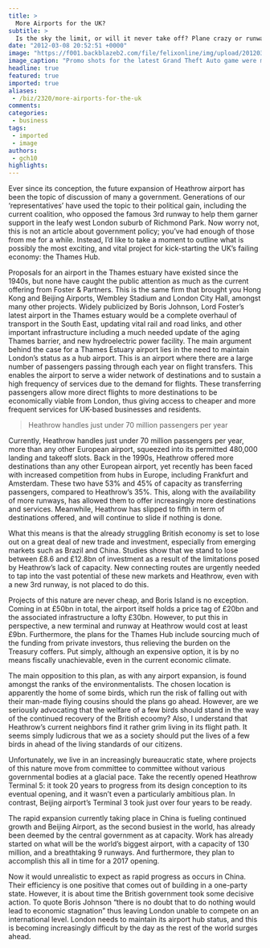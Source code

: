 ```yaml
---
title: >
  More Airports for the UK?
subtitle: >
  Is the sky the limit, or will it never take off? Plane crazy or runway success?
date: "2012-03-08 20:52:51 +0000"
image: "https://f001.backblazeb2.com/file/felixonline/img/upload/201203082052-ams111-thames_hub_vision22-1.jpg"
image_caption: "Promo shots for the latest Grand Theft Auto game were met with a lukewarm critical response"
headline: true
featured: true
imported: true
aliases:
 - /biz/2320/more-airports-for-the-uk
comments:
categories:
 - business
tags:
 - imported
 - image
authors:
 - gch10
highlights:
---
```


Ever since its conception, the future expansion of Heathrow airport has been the topic of discussion of many a government. Generations of our ‘representatives’ have used the topic to their political gain, including the current coalition, who opposed the famous 3rd runway to help them garner support in the leafy west London suburb of Richmond Park. Now worry not, this is not an article about government policy; you’ve had enough of those from me for a while. Instead, I’d like to take a moment to outline what is possibly the most exciting, and vital project for kick-starting the UK’s failing economy: the Thames Hub.

Proposals for an airport in the Thames estuary have existed since the 1940s, but none have caught the public attention as much as the current offering from Foster & Partners. This is the same firm that brought you Hong Kong and Beijing Airports, Wembley Stadium and London City Hall, amongst many other projects. Widely publicized by Boris Johnson, Lord Foster’s latest airport in the Thames estuary would be a complete overhaul of transport in the South East, updating vital rail and road links, and other important infrastructure including a much needed update of the aging Thames barrier, and new hydroelectric power facility. The main argument behind the case for a Thames Estuary airport lies in the need to maintain London’s status as a hub airport. This is an airport where there are a large number of passengers passing through each year on flight transfers. This enables the airport to serve a wider network of destinations and to sustain a high frequency of services due to the demand for flights. These transferring passengers allow more direct flights to more destinations to be economically viable from London, thus giving access to cheaper and more frequent services for UK-based businesses and residents.

> Heathrow handles just under 70 million passengers per year

Currently, Heathrow handles just under 70 million passengers per year, more than any other European airport, squeezed into its permitted 480,000 landing and takeoff slots. Back in the 1990s, Heathrow offered more destinations than any other European airport, yet recently has been faced with increased competition from hubs in Europe, including Frankfurt and Amsterdam. These two have 53% and 45% of capacity as transferring passengers, compared to Heathrow’s 35%. This, along with the availability of more runways, has allowed them to offer increasingly more destinations and services. Meanwhile, Heathrow has slipped to fifth in term of destinations offered, and will continue to slide if nothing is done.

What this means is that the already struggling British economy is set to lose out on a great deal of new trade and investment, especially from emerging markets such as Brazil and China. Studies show that we stand to lose between £8.6 and £12.8bn of investment as a result of the limitations posed by Heathrow’s lack of capacity. New connecting routes are urgently needed to tap into the vast potential of these new markets and Heathrow, even with a new 3rd runway, is not placed to do this.

Projects of this nature are never cheap, and Boris Island is no exception. Coming in at £50bn in total, the airport itself holds a price tag of £20bn and the associated infrastructure a lofty £30bn. However, to put this in perspective, a new terminal and runway at Heathrow would cost at least £9bn. Furthermore, the plans for the Thames Hub include sourcing much of the funding from private investors, thus relieving the burden on the Treasury coffers. Put simply, although an expensive option, it is by no means fiscally unachievable, even in the current economic climate.

The main opposition to this plan, as with any airport expansion, is found amongst the ranks of the environmentalists. The chosen location is apparently the home of some birds, which run the risk of falling out with their man-made flying cousins should the plans go ahead. However, are we seriously advocating that the welfare of a few birds should stand in the way of the continued recovery of the British ecoomy? Also, I understand that Heathrow’s current neighbors find it rather grim living in its flight path. It seems simply ludicrous that we as a society should put the lives of a few birds in ahead of the living standards of our citizens.

Unfortunately, we live in an increasingly bureaucratic state, where projects of this nature move from committee to committee without various governmental bodies at a glacial pace. Take the recently opened Heathrow Terminal 5: it took 20 years to progress from its design conception to its eventual opening, and it wasn’t even a particularly ambitious plan. In contrast, Beijing airport’s Terminal 3 took just over four years to be ready.

The rapid expansion currently taking place in China is fueling continued growth and Beijing Airport, as the second busiest in the world, has already been deemed by the central government as at capacity. Work has already started on what will be the world’s biggest airport, with a capacity of 130 million, and a breathtaking 9 runways. And furthermore, they plan to accomplish this all in time for a 2017 opening.

Now it would unrealistic to expect as rapid progress as occurs in China. Their efficiency is one positive that comes out of building in a one-party state. However, it is about time the British government took some decisive action. To quote Boris Johnson “there is no doubt that to do nothing would lead to economic stagnation” thus leaving London unable to compete on an international level. London needs to maintain its airport hub status, and this is becoming increasingly difficult by the day as the rest of the world surges ahead.
